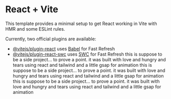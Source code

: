 # React + Vite

This template provides a minimal setup to get React working in Vite with HMR and some ESLint rules.

Currently, two official plugins are available:

- [@vitejs/plugin-react](https://github.com/vitejs/vite-plugin-react/blob/main/packages/plugin-react/README.md) uses [Babel](https://babeljs.io/) for Fast Refresh
- [@vitejs/plugin-react-swc](https://github.com/vitejs/vite-plugin-react-swc) uses [SWC](https://swc.rs/) for Fast Refresh
t h i s   i s   s u p p o s e   t o   b e   a   s i d e   p r o j e c t . . .   t o   p r o v e   a   p o i n t .   i t   w a s   b u i l t   w i t h   l o v e   a n d   h u n g r y   a n d   t e a r s   u s i n g   r e a c t   a n d   t a i l w i n d   a n d   a   l i t t l e   g s a p   f o r   a n i m a t i o n  
 t h i s   i s   s u p p o s e   t o   b e   a   s i d e   p r o j e c t . . .   t o   p r o v e   a   p o i n t .   i t   w a s   b u i l t   w i t h   l o v e   a n d   h u n g r y   a n d   t e a r s   u s i n g   r e a c t   a n d   t a i l w i n d   a n d   a   l i t t l e   g s a p   f o r   a n i m a t i o n  
 t h i s   i s   s u p p o s e   t o   b e   a   s i d e   p r o j e c t . . .   t o   p r o v e   a   p o i n t .   i t   w a s   b u i l t   w i t h   l o v e   a n d   h u n g r y   a n d   t e a r s   u s i n g   r e a c t   a n d   t a i l w i n d   a n d   a   l i t t l e   g s a p   f o r   a n i m a t i o n  
 